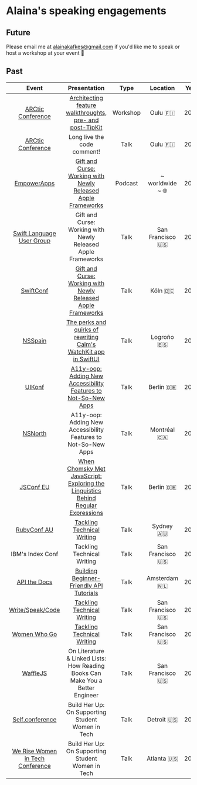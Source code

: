 # Alaina's speaking engagements

## Future

Please email me at alainakafkes@gmail.com if you'd like me to speak or host a workshop at your event 🥺

## Past

| Event | Presentation | Type | Location | Year |
| :--------: | :--------: | :----: | :------: | :--: |
| [ARCtic Conference](https://arcticonference.com/) | [Architecting feature walkthroughts, pre- and post-TipKit](https://github.com/alainakafkes/workshop-tipkit) | Workshop | Oulu 🇫🇮 | 2025 |
| [ARCtic Conference](https://arcticonference.com/) | Long live the code comment! | Talk | Oulu 🇫🇮 | 2025 |
| [EmpowerApps](https://www.empowerapps.show/) | [Gift and Curse: Working with Newly Released Apple Frameworks](https://www.youtube.com/watch?v=IhEhYZ6PUG4) | Podcast | ~ worldwide ~ 🌐 | 2023 |
| [Swift Language User Group](https://www.meetup.com/swift-language/) | Gift and Curse: Working with Newly Released Apple Frameworks | Talk | San Francisco 🇺🇸 | 2023 |
| [SwiftConf](https://swiftconf.com/#/) | [Gift and Curse: Working with Newly Released Apple Frameworks](https://www.youtube.com/watch?v=m59YfHHYGJk) | Talk | Köln 🇩🇪 | 2023 |
| [NSSpain](https://2022.nsspain.com/) | [The perks and quirks of rewriting Calm's WatchKit app in SwiftUI](https://vimeo.com/751529802) | Talk | Logroño 🇪🇸 | 2022 |
| [UIKonf](https://uikonf.com/uikonf-2019) | [A11y-oop: Adding New Accessibility Features to Not-So-New Apps](https://www.youtube.com/watch?v=298NWlzb8WU) | Talk | Berlin 🇩🇪 | 2019 |
| [NSNorth](https://nsnorth.ca/) | A11y-oop: Adding New Accessibility Features to Not-So-New Apps | Talk | Montréal 🇨🇦 | 2019 |
| [JSConf EU](https://2018.jsconf.eu/) | [When Chomsky Met JavaScript: Exploring the Linguistics Behind Regular Expressions](https://www.youtube.com/watch?v=ZbMj_ab29Js) | Talk | Berlin 🇩🇪 | 2018 |
| [RubyConf AU](https://www.rubyconf.org.au/2018) | [Tackling Technical Writing](https://www.youtube.com/watch?v=brewx-lO3ak) | Talk | Sydney 🇦🇺 | 2018 |
| IBM's Index Conf | Tackling Technical Writing | Talk | San Francisco 🇺🇸 | 2018 |
| [API the Docs](http://apithedocs.org/amsterdam/) | [Building Beginner-Friendly API Tutorials](http://slides.com/alainakafkes/beginner-friendly-api-tutorials#/) | Talk | Amsterdam 🇳🇱 | 2017 |
| [Write/Speak/Code](https://www.meetup.com/WriteSpeakCode-SFBay/events/242556478/) | [Tackling Technical Writing](http://bit.ly/tw-talk) | Talk | San Francisco 🇺🇸 | 2017 |
| [Women Who Go](https://www.meetup.com/Women-Who-Go/events/243464134/) | [Tackling Technical Writing](http://bit.ly/tw-talk) | Talk | San Francisco 🇺🇸 | 2017 |
| [WaffleJS](https://wafflejs.com/) | On Literature & Linked Lists: How Reading Books Can Make You a Better Engineer | Talk | San Francisco 🇺🇸 | 2017 |
| [Self.conference](http://selfconference.org/) | Build Her Up: On Supporting Student Women in Tech | Talk | Detroit 🇺🇸 | 2017 |
| [We Rise Women in Tech Conference](https://werise.tech/) | Build Her Up: On Supporting Student Women in Tech | Talk | Atlanta 🇺🇸 | 2017 |
